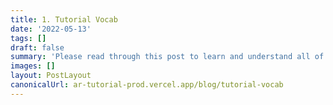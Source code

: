 ```yaml
---
title: 1. Tutorial Vocab
date: '2022-05-13'
tags: []
draft: false
summary: 'Please read through this post to learn and understand all of the commonly used libraries, vocabulary terms, and abbreviations throughout the rest of the tutorial series.'
images: []
layout: PostLayout
canonicalUrl: ar-tutorial-prod.vercel.app/blog/tutorial-vocab
---
```

